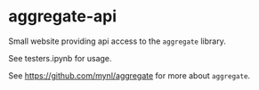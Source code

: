 # aggregate-api

Small website providing api access to the ``aggregate`` library.

See testers.ipynb for usage.

See https://github.com/mynl/aggregate for more about ``aggregate``.
